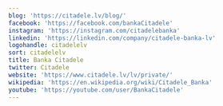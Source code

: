 ```yaml
---
blog: 'https://citadele.lv/blog/'
facebook: 'https://facebook.com/bankaCitadele'
instagram: 'https://instagram.com/citadelebanka'
linkedin: 'https://linkedin.com/company/citadele-banka-lv'
logohandle: citadelelv
sort: citadelelv
title: Banka Citadele
twitter: Citadele
website: 'https://www.citadele.lv/lv/private/'
wikipedia: 'https://en.wikipedia.org/wiki/Citadele_Banka'
youtube: 'https://youtube.com/user/BankaCitadele'
---
```

